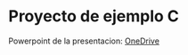 # Proyecto de ejemplo C

Powerpoint de la presentacion: [OneDrive](https://1drv.ms/p/s!Arv6Xy0ii7Ifhtlt40m2nmPSaAJVOA?e=4BVqbA)
